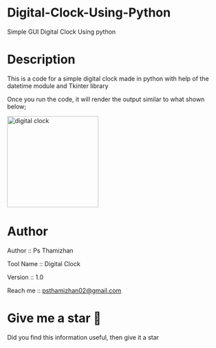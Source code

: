 # Digital-Clock-Using-Python
Simple GUI Digital Clock Using python


# Description

This is a code for a simple digital clock made in python with help of the datetime module and Tkinter library

Once you run the code, it will render the output similar to what shown below;

<img width="212" alt="digital clock" src="https://github.com/psvel6672/Digital-Clock-Using-Python/assets/140797046/a029d0cb-94d1-456f-ba6c-96e4588a9f2d">

# Author

Author :: Ps Thamizhan

Tool Name :: Digital Clock

Version :: 1.0

Reach me :: psthamizhan02@gmail.com

# Give me a star 🌟

Did you find this information useful, then give it a star


